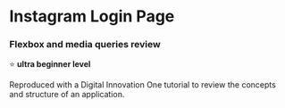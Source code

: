 # Instagram Login Page
### Flexbox and media queries review
⭐ **ultra beginner level**

Reproduced with a Digital Innovation One tutorial to review the concepts and structure of an application.

